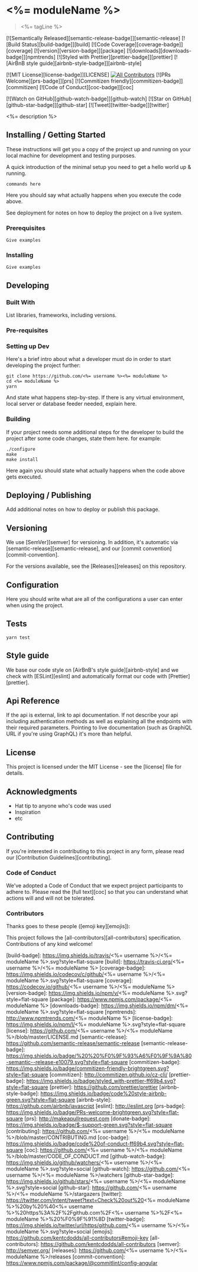 # <%= moduleName %>

> <%= tagLine %>

[![Semantically Released][semantic-release-badge]][semantic-release]
[![Build Status][build-badge]][build]
[![Code Coverage][coverage-badge]][coverage]
[![version][version-badge]][package]
[![downloads][downloads-badge]][npmtrends]
[![Styled with Prettier][prettier-badge]][prettier]
[![AirBnB style guide][airbnb-style-badge]][airbnb-style]

[![MIT License][license-badge]][LICENSE]
[![All Contributors](https://img.shields.io/badge/all_contributors-1-orange.svg?style=flat-square)](#contributors)
[![PRs Welcome][prs-badge]][prs]
[![Commitizen friendly][commitizen-badge]][commitizen]
[![Code of Conduct][coc-badge]][coc]

[![Watch on GitHub][github-watch-badge]][github-watch]
[![Star on GitHub][github-star-badge]][github-star]
[![Tweet][twitter-badge]][twitter]

<%= description %>

## Installing / Getting Started

These instructions will get you a copy of the project up and running on your 
local machine for development and testing purposes. 

A quick introduction of the minimal setup you need to get a hello world up & running.

```shell
commands here
```

Here you should say what actually happens when you execute the code above.

See deployment for notes on how to deploy the project on a live system.

### Prerequisites

```shell
Give examples
```

### Installing

```shell
Give examples
```

## Developing

### Built With

List libraries, frameworks, including versions.

### Pre-requisites

### Setting up Dev

Here's a brief intro about what a developer must do in order to start 
developing the project further:

```shell
git clone https://github.com/<%= username %><%= moduleName %>
cd <%= moduleName %>
yarn
```

And state what happens step-by-step. If there is any virtual environment, 
local server or database feeder needed, explain here.

### Building

If your project needs some additional steps for the developer to build the
project after some code changes, state them here. for example:

```shell
./configure
make
make install
```

Here again you should state what actually happens when the code above gets
executed.

## Deploying / Publishing

Add additional notes on how to deploy or publish this package.

## Versioning

We use [SemVer][semver] for versioning. In addition, it's automatic via
[semantic-release][semantic-release], and our [commit convention][commit-convention].

For the versions available, see the [Releases][releases] on this repository.

## Configuration

Here you should write what are all of the configurations a user can enter when
using the project.

## Tests

```shell
yarn test
```

## Style guide

We base our code style on [AirBnB's style guide][airbnb-style] and we check with 
[ESLint][eslint] and automatically format our code with [Prettier][prettier].

## Api Reference

If the api is external, link to api documentation. If not describe your api 
including authentication methods as well as explaining all the endpoints with 
their required parameters. Pointing to live documentation (such as GraphiQL
URL if you're using GraphQL) it's more than helpful.

## License

This project is licensed under the MIT License - see the 
[license] file for details.

## Acknowledgments 

* Hat tip to anyone who's code was used
* Inspiration
* etc

## Contributing

If you're interested in contributing to this project in any form, please read
our [Contribution Guidelines][contributing].

### Code of Conduct

We've adopted a Code of Conduct that we expect project participants to adhere to.
Please read the [full text][coc] so that you can understand what actions 
will and will not be tolerated.

### Contributors

Thanks goes to these people ([emoji key][emojis]):

<!-- ALL-CONTRIBUTORS-LIST:START - Do not remove or modify this section -->
<!-- ALL-CONTRIBUTORS-LIST:END -->

This project follows the [all-contributors][all-contributors] specification.
Contributions of any kind welcome!


[npm]: https://www.npmjs.com/
[node]: https://nodejs.org
[build-badge]: https://img.shields.io/travis/<%= username %>/<%= moduleName %>.svg?style=flat-square
[build]: https://travis-ci.org/<%= username %>/<%= moduleName %>
[coverage-badge]: https://img.shields.io/codecov/c/github/<%= username %>/<%= moduleName %>.svg?style=flat-square
[coverage]: https://codecov.io/github/<%= username %>/<%= moduleName %>
[version-badge]: https://img.shields.io/npm/v/<%= moduleName %>.svg?style=flat-square
[package]: https://www.npmjs.com/package/<%= moduleName %>
[downloads-badge]: https://img.shields.io/npm/dm/<%= moduleName %>.svg?style=flat-square
[npmtrends]: http://www.npmtrends.com/<%= moduleName %>
[license-badge]: https://img.shields.io/npm/l/<%= moduleName %>.svg?style=flat-square
[license]: https://github.com/<%= username %>/<%= moduleName %>/blob/master/LICENSE.md
[semantic-release]: https://github.com/semantic-release/semantic-release
[semantic-release-badge]: https://img.shields.io/badge/%20%20%F0%9F%93%A6%F0%9F%9A%80-semantic--release-e10079.svg?style=flat-square
[commitizen-badge]: https://img.shields.io/badge/commitizen-friendly-brightgreen.svg?style=flat-square
[commitizen]: http://commitizen.github.io/cz-cli/
[prettier-badge]: https://img.shields.io/badge/styled_with-prettier-ff69b4.svg?style=flat-square
[prettier]: https://github.com/prettier/prettier 
[airbnb-style-badge]: https://img.shields.io/badge/code%20style-airbnb-green.svg?style=flat-square
[airbnb-style]: https://github.com/airbnb/javascript
[eslint]: http://eslint.org 
[prs-badge]: https://img.shields.io/badge/PRs-welcome-brightgreen.svg?style=flat-square
[prs]: http://makeapullrequest.com
[donate-badge]: https://img.shields.io/badge/$-support-green.svg?style=flat-square
[contributing]: https://github.com/<%= username %>/<%= moduleName %>/blob/master/CONTRIBUTING.md
[coc-badge]: https://img.shields.io/badge/code%20of-conduct-ff69b4.svg?style=flat-square
[coc]: https://github.com/<%= username %>/<%= moduleName %>/blob/master/CODE_OF_CONDUCT.md
[github-watch-badge]: https://img.shields.io/github/watchers/<%= username %>/<%= moduleName %>.svg?style=social
[github-watch]: https://github.com/<%= username %>/<%= moduleName %>/watchers
[github-star-badge]: https://img.shields.io/github/stars/<%= username %>/<%= moduleName %>.svg?style=social
[github-star]: https://github.com/<%= username %>/<%= moduleName %>/stargazers
[twitter]: https://twitter.com/intent/tweet?text=Check%20out%20<%= moduleName %>%20by%20%40<%= username %>%20https%3A%2F%2Fgithub.com%2F<%= username %>%2F<%= moduleName %>%20%F0%9F%91%8D
[twitter-badge]: https://img.shields.io/twitter/url/https/github.com/<%= username %>/<%= moduleName %>.svg?style=social
[emojis]: https://github.com/kentcdodds/all-contributors#emoji-key
[all-contributors]: https://github.com/kentcdodds/all-contributors
[semver]: http://semver.org/
[releases]: https://github.com/<%= username %>/<%= moduleName %>/releases
[commit-convention]: https://www.npmjs.com/package/@commitlint/config-angular

